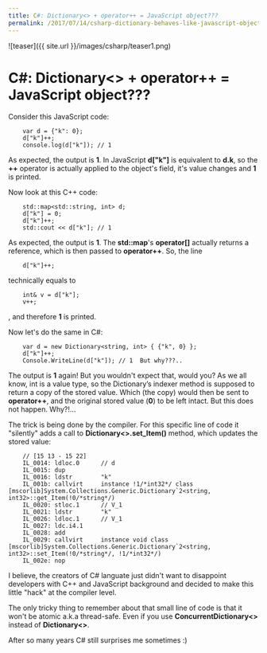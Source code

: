 ```yaml
---
title: C#: Dictionary<> + operator++ = JavaScript object???
permalink: /2017/07/14/csharp-dictionary-behaves-like-javascript-object
---
```

![teaser]({{ site.url }}/images/csharp/teaser1.png)
# C#: Dictionary<> + operator++ = JavaScript object???

Consider this JavaScript code:

```
	var d = {"k": 0};
	d["k"]++;
	console.log(d["k"]); // 1
```

As expected, the output is **1**. In JavaScript **d["k"]** is equivalent to **d.k**, so the **++** operator is actually applied to the object's field, it's value changes and **1** is printed. 

Now look at this C++ code:

```
	std::map<std::string, int> d;
	d["k"] = 0;
	d["k"]++;
	std::cout << d["k"]; // 1
```

As expected, the output is **1**. The **std::map**'s **operator[]** actually returns a reference, which is then passed to **operator++**. So, the line

```
	d["k"]++;
```

technically equals to

```
	int& v = d["k"];
	v++;
```
	
, and therefore **1** is printed.

Now let's do the same in C#:

```
	var d = new Dictionary<string, int> { {"k", 0} };
	d["k"]++;
	Console.WriteLine(d["k"]); // 1  But why???..
```

The output is **1** again! But you wouldn't expect that, would you? As we all know, int is a value type, so the Dictionary’s indexer method is supposed to return a copy of the stored value. Which (the copy) would then be sent to **operator++**, and the original stored value (**0**) to be left intact. But this does not happen. Why?!...

The trick is being done by the compiler. For this specific line of code it "silently" adds a call to **Dictionary<>.set_Item()** method, which updates the stored value:

```
    // [15 13 - 15 22]
    IL_0014: ldloc.0      // d
    IL_0015: dup          
    IL_0016: ldstr        "k"
    IL_001b: callvirt     instance !1/*int32*/ class [mscorlib]System.Collections.Generic.Dictionary`2<string, int32>::get_Item(!0/*string*/)
    IL_0020: stloc.1      // V_1
    IL_0021: ldstr        "k"
    IL_0026: ldloc.1      // V_1
    IL_0027: ldc.i4.1     
    IL_0028: add          
    IL_0029: callvirt     instance void class [mscorlib]System.Collections.Generic.Dictionary`2<string, int32>::set_Item(!0/*string*/, !1/*int32*/)
    IL_002e: nop 
```
	
I believe, the creators of C# languate just didn't want to disappoint developers with C++ and JavaScript background and decided to make this little "hack" at the compiler level.

The only tricky thing to remember about that small line of code is that it won't be atomic a.k.a thread-safe. Even if you use **ConcurrentDictionary<>** instead of **Dictionary<>**.

After so many years C# still surprises me sometimes :)